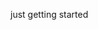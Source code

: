 just getting started

<!---
formerf1eng/formerf1eng is a ✨ special ✨ repository because its `README.md` (this file) appears on your GitHub profile.
You can click the Preview link to take a look at your changes.
--->
